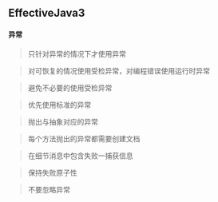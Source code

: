 ## EffectiveJava3

#### 异常

> 只针对异常的情况下才使用异常

> 对可恢复的情况使用受检异常，对编程错误使用运行时异常

> 避免不必要的使用受检异常

> 优先使用标准的异常

> 抛出与抽象对应的异常

> 每个方法抛出的异常都需要创建文档

> 在细节消息中包含失败一捕获信息

> 保持失败原子性

> 不要忽略异常